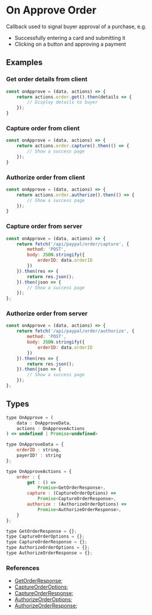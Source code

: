 # On Approve Order

Callback used to signal buyer approval of a purchase, e.g.

- Successfully entering a card and submitting it
- Clicking on a button and approving a payment

## Examples

### Get order details from client

```javascript
const onApprove = (data, actions) => {
    return actions.order.get().then(details => {
        // Display details to buyer
    });
}
```

### Capture order from client

```javascript
const onApprove = (data, actions) => {
    return actions.order.capture().then(() => {
        // Show a success page
    });
}
```

### Authorize order from client

```javascript
const onApprove = (data, actions) => {
    return actions.order.authorize().then(() => {
        // Show a success page
    });
}
```

### Capture order from server

```javascript
const onApprove = (data, actions) => {
    return fetch('/api/paypal/order/capture', {
        method: 'POST',
        body: JSON.stringify({
            orderID: data.orderID
        })
    }).then(res => {
        return res.json();
    }).then(json => {
        // Show a success page
    });
};
```

### Authorize order from server

```javascript
const onApprove = (data, actions) => {
    return fetch('/api/paypal/order/authorize', {
        method: 'POST',
        body: JSON.stringify({
            orderID: data.orderID
        })
    }).then(res => {
        return res.json();
    }).then(json => {
        // Show a success page
    });
};
```

## Types

```javascript
type OnApprove = (
    data : OnApproveData,
    actions : OnApproveActions
) => undefined | Promise<undefined>

type OnApproveData = {
    orderID : string,
    payerID? : string
};

type OnApproveActions = {
    order : {
        get : () =>
            Promise<GetOrderResponse>,
        capture : (CaptureOrderOptions) =>
            Promise<CaptureOrderResponse>,
        authorize : (AuthorizeOrderOptions) =>
            Promise<AuthorizeOrderResponse>,
    }
};

type GetOrderResponse = {};
type CaptureOrderOptions = {};
type CaptureOrderResponse = {};
type AuthorizeOrderOptions = {};
type AuthorizeOrderResponse = {};
```

### References

- [GetOrderResponse](https://developer.paypal.com/docs/api/orders/v2/#orders-get-response);
- [CaptureOrderOptions](https://developer.paypal.com/docs/api/orders/v2/#orders_capture);
- [CaptureOrderResponse](https://developer.paypal.com/docs/api/orders/v2/#orders-capture-response);
- [AuthorizeOrderOptions](https://developer.paypal.com/docs/api/orders/v2/#orders_authorize);
- [AuthorizeOrderResponse](https://developer.paypal.com/docs/api/orders/v2/#orders-authorize-response);